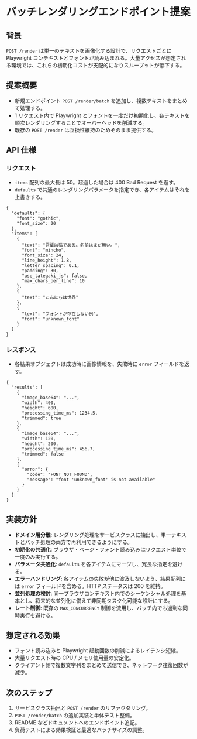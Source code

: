 # バッチレンダリングエンドポイント提案

## 背景

`POST /render` は単一のテキストを画像化する設計で、リクエストごとに Playwright コンテキストとフォントが読み込まれる。大量アクセスが想定される環境では、これらの初期化コストが支配的になりスループットが低下する。

## 提案概要

- 新規エンドポイント `POST /render/batch` を追加し、複数テキストをまとめて処理する。
- 1 リクエスト内で Playwright とフォントを一度だけ初期化し、各テキストを順次レンダリングすることでオーバーヘッドを削減する。
- 既存の `POST /render` は互換性維持のためそのまま提供する。

## API 仕様

### リクエスト

- `items` 配列の最大長は 50。超過した場合は 400 Bad Request を返す。
- `defaults` で共通のレンダリングパラメータを指定でき、各アイテムはそれを上書きする。

```jsonc
{
  "defaults": {
    "font": "gothic",
    "font_size": 20
  },
  "items": [
    {
      "text": "吾輩は猫である。名前はまだ無い。",
      "font": "mincho",
      "font_size": 24,
      "line_height": 1.8,
      "letter_spacing": 0.1,
      "padding": 30,
      "use_tategaki_js": false,
      "max_chars_per_line": 10
    },
    {
      "text": "こんにちは世界"
    },
    {
      "text": "フォントが存在しない例",
      "font": "unknown_font"
    }
  ]
}
```

### レスポンス

- 各結果オブジェクトは成功時に画像情報を、失敗時に `error` フィールドを返す。

```jsonc
{
  "results": [
    {
      "image_base64": "...",
      "width": 400,
      "height": 600,
      "processing_time_ms": 1234.5,
      "trimmed": true
    },
    {
      "image_base64": "...",
      "width": 120,
      "height": 200,
      "processing_time_ms": 456.7,
      "trimmed": false
    },
    {
      "error": {
        "code": "FONT_NOT_FOUND",
        "message": "font 'unknown_font' is not available"
      }
    }
  ]
}
```

## 実装方針

- **ドメイン層分離**: レンダリング処理をサービスクラスに抽出し、単一テキストとバッチ処理の両方で再利用できるようにする。
- **初期化の共通化**: ブラウザ・ページ・フォント読み込みはリクエスト単位で一度のみ実行する。
- **パラメータ共通化**: `defaults` を各アイテムにマージし、冗長な指定を避ける。
- **エラーハンドリング**: 各アイテムの失敗が他に波及しないよう、結果配列には `error` フィールドを含める。HTTP ステータスは 200 を維持。
- **並列処理の検討**: 同一ブラウザコンテキスト内でのシーケンシャル処理を基本とし、将来的な並列化に備えて非同期タスク化可能な設計にする。
- **レート制御**: 既存の `MAX_CONCURRENCY` 制御を流用し、バッチ内でも過剰な同時実行を避ける。

## 想定される効果

- フォント読み込みと Playwright 起動回数の削減によるレイテンシ短縮。
- 大量リクエスト時の CPU / メモリ使用量の安定化。
- クライアント側で複数文字列をまとめて送信でき、ネットワーク往復回数が減少。

## 次のステップ

1. サービスクラス抽出と `POST /render` のリファクタリング。
2. `POST /render/batch` の追加実装と単体テスト整備。
3. README などドキュメントへのエンドポイント追記。
4. 負荷テストによる効果検証と最適なバッチサイズの調整。

